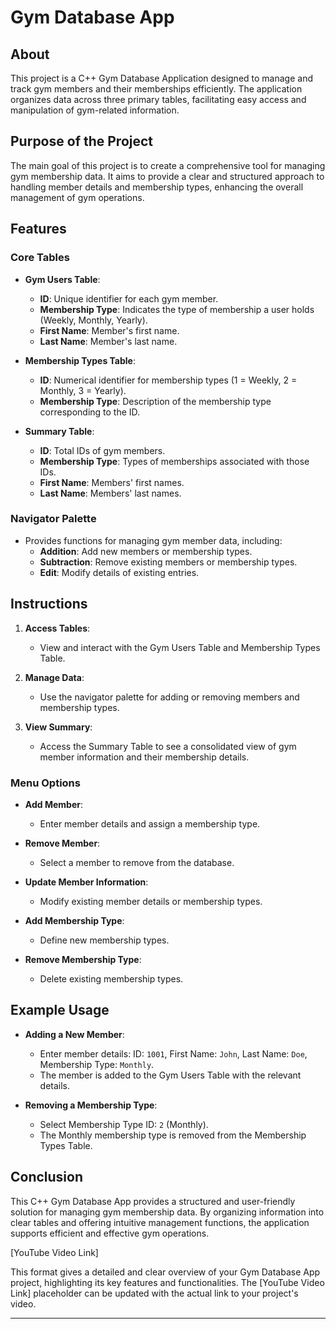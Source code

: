# Gym Database App

## About
This project is a C++ Gym Database Application designed to manage and track gym members and their memberships efficiently. The application organizes data across three primary tables, facilitating easy access and manipulation of gym-related information.

## Purpose of the Project
The main goal of this project is to create a comprehensive tool for managing gym membership data. It aims to provide a clear and structured approach to handling member details and membership types, enhancing the overall management of gym operations.

## Features
### Core Tables
- **Gym Users Table**:
  - **ID**: Unique identifier for each gym member.
  - **Membership Type**: Indicates the type of membership a user holds (Weekly, Monthly, Yearly).
  - **First Name**: Member's first name.
  - **Last Name**: Member's last name.

- **Membership Types Table**:
  - **ID**: Numerical identifier for membership types (1 = Weekly, 2 = Monthly, 3 = Yearly).
  - **Membership Type**: Description of the membership type corresponding to the ID.

- **Summary Table**:
  - **ID**: Total IDs of gym members.
  - **Membership Type**: Types of memberships associated with those IDs.
  - **First Name**: Members' first names.
  - **Last Name**: Members' last names.

### Navigator Palette
- Provides functions for managing gym member data, including:
  - **Addition**: Add new members or membership types.
  - **Subtraction**: Remove existing members or membership types.
  - **Edit**: Modify details of existing entries.

## Instructions
1. **Access Tables**:
   - View and interact with the Gym Users Table and Membership Types Table.
   
2. **Manage Data**:
   - Use the navigator palette for adding or removing members and membership types.
   
3. **View Summary**:
   - Access the Summary Table to see a consolidated view of gym member information and their membership details.

### Menu Options
- **Add Member**:
  - Enter member details and assign a membership type.
  
- **Remove Member**:
  - Select a member to remove from the database.
  
- **Update Member Information**:
  - Modify existing member details or membership types.
  
- **Add Membership Type**:
  - Define new membership types.

- **Remove Membership Type**:
  - Delete existing membership types.

## Example Usage
- **Adding a New Member**:
  - Enter member details: ID: `1001`, First Name: `John`, Last Name: `Doe`, Membership Type: `Monthly`.
  - The member is added to the Gym Users Table with the relevant details.

- **Removing a Membership Type**:
  - Select Membership Type ID: `2` (Monthly).
  - The Monthly membership type is removed from the Membership Types Table.

## Conclusion
This C++ Gym Database App provides a structured and user-friendly solution for managing gym membership data. By organizing information into clear tables and offering intuitive management functions, the application supports efficient and effective gym operations.

[YouTube Video Link]

This format gives a detailed and clear overview of your Gym Database App project, highlighting its key features and functionalities. The [YouTube Video Link] placeholder can be updated with the actual link to your project's video.

---
